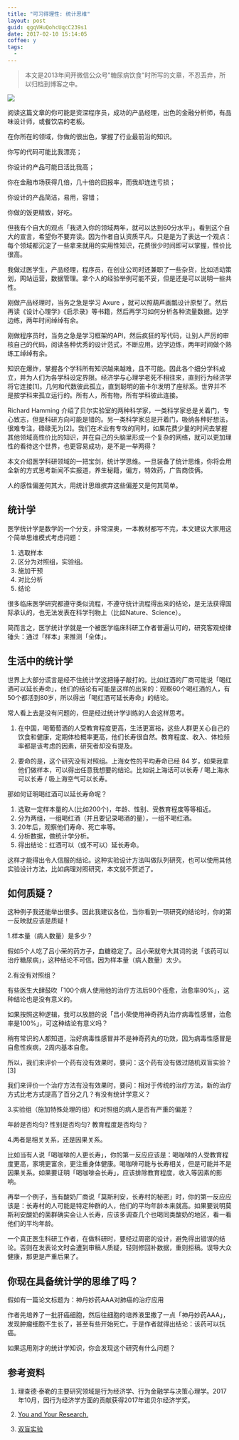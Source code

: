 ```yaml
---
title: "可习得理性: 统计思维"
layout: post
guid: qgqVHuQohcUqcC239s1
date: 2017-02-10 15:14:05
coffee: y
tags:
  - 
---
```


> 本文是2013年间开微信公众号"糖尿病饮食"时所写的文章，不忍丢弃，所以归档到博客之中。

![](/media/files/2017-02-10-critical-thinking-1.jpg)


阅读这篇文章的你可能是资深程序员，成功的产品经理，出色的金融分析师，有品味设计师，或餐饮店的老板。

在你所在的领域，你做的很出色，掌握了行业最前沿的知识。

你写的代码可能比我漂亮；

你设计的产品可能日活比我高；

你在金融市场获得几倍，几十倍的回报率，而我却连连亏损；

你设计的产品简洁，易用，容错；

你做的饭更精致，好吃。

但我有个自大的观点「我进入你的领域两年，就可以达到60分水平」。看到这个自大的宣言，希望你不要弃读。因为作者自认资质平凡，只是是为了表达一个观点：每个领域都沉淀了一些拿来就用的实用性知识，花费很少时间即可以掌握，性价比很高。

我做过医学生，产品经理，程序员，在创业公司时还兼职了一些杂货，比如活动策划，网站运营，数据管理。拿个人的经验举例可能不妥，但是还是可以说明一些共性。

刚做产品经理时，当务之急是学习 Axure ，就可以照葫芦画瓢设计原型了。然后再读《设计心理学》《启示录》等书籍，然后再学习如何分析各种流量数据。边学边练，两年时间绰绰有余。

刚做程序员时，当务之急是学习框架的API，然后疯狂的写代码，让别人严厉的审核自己的代码，阅读各种优秀的设计范式，不断应用。边学边练，两年时间做个熟练工绰绰有余。

知识在爆炸，掌握各个学科所有知识越来越难，且不可能。因此各个细分学科成立，并为人们为各学科设定界限。经济学与心理学老死不相往来，直到行为经济学将它连接[1]。几何和代数彼此孤立，直到聪明的笛卡尔发明了座标系。世界并不是按学科来孤立运行的。所有人，所有物，所有学科彼此连接。

Richard Hamming 介绍了贝尔实验室的两种科学家，一类科学家总是关着门，专心致志，但是科研方向可能是错的。另一类科学家总是开着门，吸纳各种好想法，很难专注，碌碌无为[2]。我们在术业有专攻的同时，如果花费少量的时间去掌握其他领域高性价比的知识，并在自己的头脑里形成一个复杂的网络，就可以更加理性的看待这个世界，也更容易成功，是不是一举两得？

本文介绍医学科研领域的一把宝剑，统计学思维。一旦装备了统计思维，你将会用全新的方式思考新闻不实报道，养生秘籍，偏方，特效药，广告商伎俩。

人的感性偏差何其大，用统计思维摈弃这些偏差又是何其简单。

## 统计学

医学统计学是数学的一个分支，非常深奥，一本教材都写不完，本文建议大家用这个简单思维模式考虑问题：

1. 选取样本
2. 区分为对照组，实验组。
3. 施加干预
4. 对比分析
5. 结论

很多临床医学研究都遵守类似流程，不遵守统计流程得出来的结论，是无法获得国际承认的，也无法发表在科学刊物上（比如Nature、Science）。

简而言之，医学统计学就是一个被医学临床科研工作者普遍认可的，研究客观规律锤头：通过「样本」来推测「全体」。

## 生活中的统计学

世界上大部分谎言是经不住统计学这把锤子敲打的。比如红酒的厂商可能说「喝红酒可以延长寿命」，他们的结论有可能是这样的出来的：观察60个喝红酒的人，有50个都活到80岁，所以得出「喝红酒可延长寿命」的结论。

常人看上去是没有问题的，但是经过统计学训练的人会这样思考。

1. 在中国，喝葡萄酒的人受教育程度更高，生活更富裕，这些人群更关心自己的饮食和健康，定期体检概率更高，他们长寿很自然。教育程度、收入、体检频率都是该考虑的因素，研究者却没有提及。

2. 要命的是，这个研究没有对照组。上海女性的平均寿命已经 84 岁，如果我拿他们做样本，可以得出任意我想要的结论。比如说上海话可以长寿 / 喝上海水可以长寿 / 吸上海空气可以长寿。

那如何证明喝红酒可以延长寿命呢？

1. 选取一定样本量的人(比如200个)，年龄、性别、受教育程度等等相近。
2. 分为两组，一组喝红酒（并且要记录喝酒的量），一组不喝红酒。
3. 20年后，观察他们寿命、死亡率等。
4. 分析数据，做统计学分析。
5. 得出结论：红酒可以（或不可以）延长寿命。

这样才能得出令人信服的结论。这种实验设计方法叫做队列研究，也可以使用其他实验设计方法，比如病理对照研究，本文就不赘述了。

## 如何质疑？

这种例子我还能举出很多。因此我建议各位，当你看到一项研究的结论时，你的第一反映就应该是质疑！

1.样本量（病人数量）是多少？

假如5个人吃了吕小荣的药方子，血糖稳定了。吕小荣就夸大其词的说「该药可以治疗糖尿病」，这种结论不可信。因为样本量（病人数量）太少。
    
2.有没有对照组？

有些医生大肆鼓吹「100个病人使用他的治疗方法后90个痊愈，治愈率90%」，这种结论也是没有意义的。
    
如果按照这种逻辑，我可以放胆的说「吕小荣使用神奇药丸治疗病毒性感冒，治愈率是100%」，可这种结论有意义吗？

稍有常识的人都知道，治好病毒性感冒并不是神奇药丸的功效，因为病毒性感冒是自愈性疾病，2周内基本自愈。

所以，我们来评价一个药有没有效果时，要问：这个药有没有做过随机双盲实验？[3]
 
我们来评价一个治疗方法有没有效果时，要问：相对于传统的治疗方法，新的治疗方式比老方式提高了百分之几？有没有统计学意义？

3.实验组（施加特殊处理的组）和对照组的病人是否有严重的偏差？

年龄是否均匀?
性别是否均匀?
教育程度是否均匀？

4.两者是相关关系，还是因果关系。

比如当有人说「喝咖啡的人更长寿」，你的第一反应应该是：喝咖啡的人受教育程度更高，家境更富余，更注重身体健康。喝咖啡可能与长寿相关，但是可能并不是因果关系。如果要证明「喝咖啡会长寿」，应该排除教育程度，收入等因素的影响。

再举一个例子，当有酸奶厂商说「莫斯利安，长寿村的秘密」时，你的第一反应应该是：长寿村的人可能是特定种群的人，他们的平均年龄本来就高。如果要说明莫斯利安酸奶的菌群确实会让人长寿，应该多调查几个也喝同类酸奶的地区，看一看他们的平均年龄。

一个真正医生科研工作者，在做科研时，要经过周密的设计，避免得出错误的结论。否则在发表论文时会遭到审稿人质疑，轻则修回补数据，重则拒稿。误导大众健康，那更是严重后果了。

## 你现在具备统计学的思维了吗？

假如有一篇论文标题为：神丹妙药AAA对肺癌的治疗应用

作者先培养了一批肝癌细胞，然后往细胞的培养液里撒了一点「神丹妙药AAA」，发现肿瘤细胞不生长了，甚至有些开始死亡。于是作者就得出结论：该药可以抗癌。

如果运用刚才的统计学知识，你会发现这个研究有什么问题？

## 参考资料

1. 理查德·泰勒的主要研究领域是行为经济学、行为金融学与决策心理学。2017年10月，因行为经济学方面的贡献获得2017年诺贝尔经济学奖。

2. [You and Your Research.](https://www.cs.virginia.edu/~robins/YouAndYourResearch.html)

3. [双盲实验](https://baike.baidu.com/item/%E5%8F%8C%E7%9B%B2%E5%AE%9E%E9%AA%8C/4880531)
